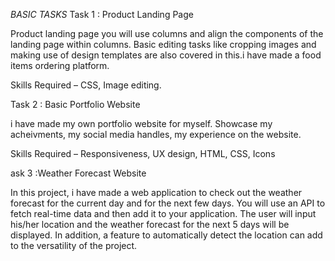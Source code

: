 *BASIC TASKS*
Task 1 : Product Landing Page

Product landing page you will use columns and align the components of the landing page within columns. Basic editing tasks like cropping images and making use of design templates are also covered in this.i have made a food items ordering platform.

Skills Required – CSS, Image editing.

Task 2 : Basic Portfolio Website

i have made my own portfolio website for myself. Showcase my acheivments, my social media handles, my experience on the website. 

Skills Required – Responsiveness, UX design, HTML, CSS, Icons

ask 3 :Weather Forecast Website

In this project, i have made a web application to check out the weather forecast for the current day and for the next few days. You will use an API to fetch real-time data and then add it to your application. The user will input his/her location and the weather forecast for the next 5 days will be displayed. In addition, a feature to automatically detect the location can add to the versatility of the project.
